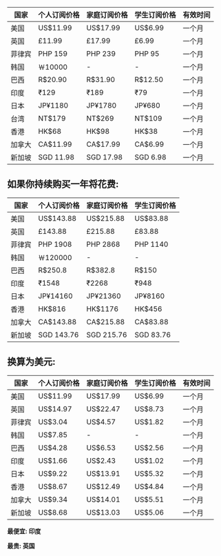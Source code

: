 国家  |个人订阅价格|家庭订阅价格|学生订阅价格|有效时间
------|-----------|-----------|----------|--------
美国  |  US$11.99 |  US$17.99 | US$6.99   |一个月
英国  |  £11.99   |  £17.99   | £6.99     |一个月
菲律宾|  PHP 159  |  PHP 239  | PHP 95    |一个月
韩国  |  ￦10000  |  -        | -         |一个月
巴西  |  R$20.90  |  R$31.90  | R$12.50   |一个月
印度  |  ₹129     |  ₹189     | ₹79       |一个月
日本  |  JP¥1180  |  JP¥1780  | JP¥680    |一个月
台湾  |  NT$179   |  NT$269   | NT$109    |一个月
香港  |  HK$68    |  HK$98    | HK$38     |一个月
加拿大|  CA$11.99 |  CA$17.99 | CA$6.99   |一个月
新加坡|  SGD 11.98|  SGD 17.98| SGD 6.98  |一个月

## 如果你持续购买一年将花费:

国家  |个人订阅价格|家庭订阅价格|学生订阅价格
------|-----------|-----------|----------
美国  |  US$143.88|  US$215.88| US$83.88
英国  |  £143.88  |  £215.88  | £83.88
菲律宾|  PHP 1908 |  PHP 2868 | PHP 1140
韩国  |  ￦120000 |  -        | -
巴西  |  R$250.8  |  R$382.8  | R$150
印度  |  ₹1548    |  ₹2268    | ₹948
日本  |  JP¥14160 |  JP¥21360 | JP¥8160
香港  |  HK$816   |  HK$1176  | HK$456
加拿大|  CA$143.88|  CA$215.88| CA$83.88
新加坡| SGD 143.76| SGD 215.76| SGD 83.76

## 换算为美元:

 国家|个人订阅价格|家庭订阅价格|学生订阅价格| 有效时间
-----|-----------|-----------|----------|---------
美国  |  US$11.99 |  US$17.99 | US$6.99  | 一个月
英国  |  US$14.97 |  US$22.47 | US$8.73  | 一个月
菲律宾|  US$3.04  |  US$4.57  | US$1.82  | 一个月
韩国  |  US$7.85  |  -        | -        | 一个月
巴西  |  US$4.28  |  US$6.53  | US$2.56  | 一个月
印度  |  US$1.66  |  US$2.43  | US$1.02  | 一个月
日本  |  US$9.22  |  US$13.91 | US$5.32  | 一个月
香港  |  US$8.67  |  US$12.49 | US$4.84  | 一个月
加拿大|  US$9.34  |  US$14.01 | US$5.51  | 一个月
新加坡|  US$8.68  |  US$13.03 | US$5.06  | 一个月

**最便宜: 印度**

**最贵: 英国**
